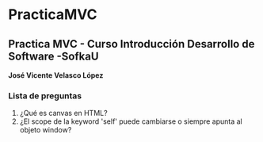 # PracticaMVC
## Practica MVC - Curso Introducción Desarrollo de Software -SofkaU

**José Vicente Velasco López**

### Lista de preguntas

1. ¿Qué es canvas en HTML?
2. ¿El scope de la keyword 'self' puede cambiarse o siempre apunta al objeto window? 